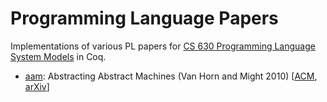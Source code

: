 # Programming Language Papers

Implementations of various PL papers for [CS 630 Programming Language System
Models](https://faculty.cs.byu.edu/~kimball/630/) in Coq.

- [aam](aam): Abstracting Abstract Machines (Van Horn and Might 2010)
  [[ACM](https://dl.acm.org/doi/10.1145/1863543.1863553),
  [arXiv](https://arxiv.org/abs/1007.4446)]
